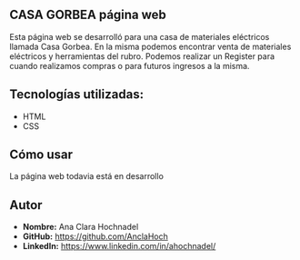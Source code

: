 ## CASA GORBEA página web

Esta página web se desarrolló para una casa de materiales eléctricos llamada Casa Gorbea. En la misma podemos encontrar venta de materiales eléctricos y herramientas del rubro. Podemos realizar un Register para cuando realizamos compras o para futuros ingresos a la misma. 

## Tecnologías utilizadas:
* HTML
* CSS

## Cómo usar
La página web todavia está en desarrollo

## Autor
* **Nombre:** Ana Clara Hochnadel 
* **GitHub:** https://github.com/AnclaHoch 
* **LinkedIn:** https://www.linkedin.com/in/ahochnadel/ 
